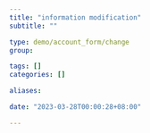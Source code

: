 ```yaml
---
title: "information modification"
subtitle: ""

type: demo/account_form/change
group:

tags: []
categories: []

aliases:

date: "2023-03-28T00:00:28+08:00"

---
```


